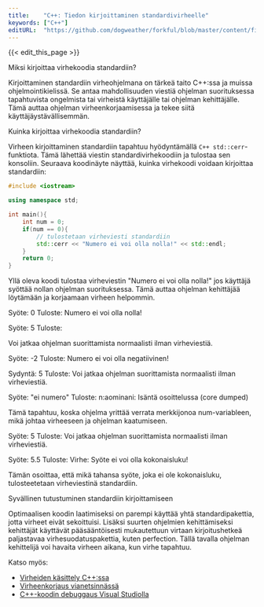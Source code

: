 ```yaml
---
title:    "C++: Tiedon kirjoittaminen standardivirheelle"
keywords: ["C++"]
editURL:  "https://github.com/dogweather/forkful/blob/master/content/fi/cpp/writing-to-standard-error.md"
---
```


{{< edit_this_page >}}

Miksi kirjoittaa virhekoodia standardiin?


Kirjoittaminen standardiin virheohjelmana on tärkeä taito C++:ssa ja muissa ohjelmointikielissä. Se antaa mahdollisuuden viestiä ohjelman suorituksessa tapahtuvista ongelmista tai virheistä käyttäjälle tai ohjelman kehittäjälle. Tämä auttaa ohjelman virheenkorjaamisessa ja tekee siitä käyttäjäystävällisemmän.

Kuinka kirjoittaa virhekoodia standardiin?

Virheen kirjoittaminen standardiin tapahtuu hyödyntämällä ```C++ std::cerr```-funktiota. Tämä lähettää viestin standardivirhekoodiin ja tulostaa sen konsoliin. Seuraava koodinäyte näyttää, kuinka virhekoodi voidaan kirjoittaa standardiin:

```C++
#include <iostream>

using namespace std;

int main(){
    int num = 0;
    if(num == 0){
        // tulostetaan virheviesti standardiin
        std::cerr << "Numero ei voi olla nolla!" << std::endl;
    }
    return 0;
}
```

Yllä oleva koodi tulostaa virheviestin "Numero ei voi olla nolla!" jos käyttäjä syöttää nollan ohjelman suorituksessa. Tämä auttaa ohjelman kehittäjää löytämään ja korjaamaan virheen helpommin.

Syöte: 0
Tuloste:
Numero ei voi olla nolla!

Syöte: 5
Tuloste:

Voi jatkaa ohjelman suorittamista normaalisti ilman virheviestiä.

Syöte: -2
Tuloste:
Numero ei voi olla negatiivinen!

Sydyntä: 5
Tuloste:
Voi jatkaa ohjelman suorittamista normaalisti ilman virheviestiä.

Syöte: "ei numero"
Tuloste:
n:aominani: Isäntä osoittelussa (core dumped)

Tämä tapahtuu, koska ohjelma yrittää verrata merkkijonoa num-variableen, mikä johtaa virheeseen ja ohjelman kaatumiseen.

Syöte: 5
Tuloste:
Voi jatkaa ohjelman suorittamista normaalisti ilman virheviestiä.

Syöte: 5.5
Tuloste:
Virhe: Syöte ei voi olla kokonaisluku!

 Tämän osoittaa, että mikä tahansa syöte, joka ei ole kokonaisluku, tulosteetetaan virheviestinä standardiin.

Syvällinen tutustuminen standardiin kirjoittamiseen

Optimaalisen koodin laatimiseksi on parempi käyttää yhtä standardipakettia, jotta virheet eivät sekoittuisi. Lisäksi suurten ohjelmien kehittämiseksi kehittäjät käyttävät pääsääntöisesti mukautettuun virtaan kirjoitushetkeä paljastavaa virhesuodatuspakettia, kuten perfection. Tällä tavalla ohjelman kehittelijä voi havaita virheen aikana, kun virhe tapahtuu.

Katso myös:
- [Virheiden käsittely C++:ssa](https://www.tutorialspoint.com/cplusplus/cpp_exceptions_handling.htm)
- [Virheenkorjaus vianetsinnässä](https://www.youtube.com/watch?v=3RNYukMsXaM)
- [C++-koodin debuggaus Visual Studiolla](https://docs.microsoft.com/en-us/visualstudio/debugger/debugger-feature-tour?view=vs-2019)
